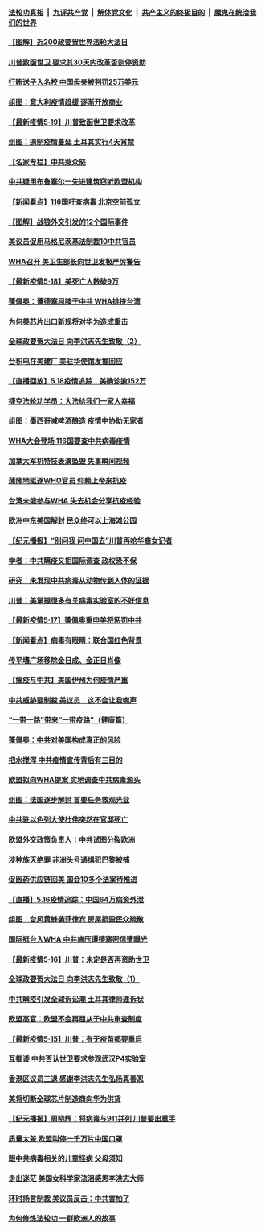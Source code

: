 ####  [法轮功真相](../../../../basic/blob/master/README.md?t=05192102) &nbsp;|&nbsp; [九评共产党](../../../../9ping.md/blob/master/README.md?t=05192102) &nbsp;|&nbsp; [解体党文化](../../../../jtdwh.md/blob/master/README.md?t=05192102)  &nbsp;|&nbsp; [共产主义的终极目的](../../../../gczydzjmd.md/blob/master/README.md?t=05192102) &nbsp;|&nbsp; [魔鬼在统治我们的世界](../../../../mgztzwmdsj.md/blob/master/README.md?t=05192102) 

#### [【图解】近200政要贺世界法轮大法日](../pages/nsc418/n12120174.md?t=05192102) 

#### [川普致函世卫 要求其30天内改革否则停资助](../pages/nsc418/n12120775.md?t=05192102) 

#### [行贿送子入名校 中国母亲被判罚25万美元](../pages/nsc418/n12120646.md?t=05192102) 

#### [组图：意大利疫情趋缓 逐渐开放商业](../pages/nsc418/n12120581.md?t=05192102) 

#### [【最新疫情5·19】川普致函世卫要求改革](../pages/nsc418/n12119608.md?t=05192102) 

#### [组图：遏制疫情蔓延 土耳其实行4天宵禁](../pages/nsc418/n12120220.md?t=05192102) 

#### [【名家专栏】中共惹众怒](../pages/nsc418/n12113628.md?t=05192102) 

#### [中共疑用布鲁塞尔一先进建筑窃听欧盟机构](../pages/nsc418/n12119534.md?t=05192102) 

#### [【新闻看点】116国吁查病毒 北京空前孤立](../pages/nsc418/n12119110.md?t=05192102) 

#### [【图解】战狼外交引发的12个国际事件](../pages/nsc418/n12119172.md?t=05192102) 

#### [美议员促用马格尼茨基法制裁10中共官员](../pages/nsc418/n12119139.md?t=05192102) 

#### [WHA召开 美卫生部长向世卫发极严厉警告](../pages/nsc418/n12119066.md?t=05192102) 

#### [【最新疫情5·18】美死亡人数破9万](../pages/nsc418/n12115367.md?t=05192102) 

#### [蓬佩奥：谭德塞屈膝于中共 WHA排挤台湾](../pages/nsc418/n12118907.md?t=05192102) 

#### [为何美芯片出口新规将对华为造成重击](../pages/nsc418/n12118862.md?t=05192102) 

#### [全球政要贺大法日 向李洪志先生致敬（2）](../pages/nsc418/n12116731.md?t=05192102) 

#### [台积电在美建厂 美驻华使馆发推回应](../pages/nsc418/n12118580.md?t=05192102) 

#### [【直播回放】5.18疫情追踪：美确诊逾152万](../pages/nsc418/n12118217.md?t=05192102) 

#### [捷克法轮功学员：大法给我们一家人幸福](../pages/nsc418/n12116224.md?t=05192102) 

#### [组图：墨西哥减啤酒酿造 疫情中协助无家者](../pages/nsc418/n12118048.md?t=05192102) 

#### [WHA大会登场 116国要查中共病毒疫情](../pages/nsc418/n12117992.md?t=05192102) 

#### [加拿大军机特技表演坠毁 失事瞬间视频](../pages/nsc418/n12117844.md?t=05192102) 

#### [蒲隆地驱逐WHO官员 仰赖上帝来抗疫](../pages/nsc418/n12117860.md?t=05192102) 

#### [台湾未能参与WHA 失去机会分享抗疫经验](../pages/nsc418/n12117491.md?t=05192102) 

#### [欧洲中东美国解封 民众终可以上海滩公园](../pages/nsc418/n12117261.md?t=05192102) 

#### [【纪元播报】“别问我 问中国去”川普再呛华裔女记者](../pages/nsc418/n12115768.md?t=05192102) 

#### [学者：中共瞒疫又拒国际调查 政权恐不保](../pages/nsc418/n12099710.md?t=05192102) 

#### [研究：未发现中共病毒从动物传到人体的证据](../pages/nsc418/n12116696.md?t=05192102) 

#### [川普：美掌握很多有关病毒实验室的不好信息](../pages/nsc418/n12116772.md?t=05192102) 

#### [【最新疫情5·17】蓬佩奥重申美将惩罚中共](../pages/nsc418/n12113370.md?t=05192102) 

#### [【新闻看点】病毒有眼睛：联合国红色背景](../pages/nsc418/n12115092.md?t=05192102) 

#### [传平壤广场移除金日成、金正日肖像](../pages/nsc418/n12116632.md?t=05192102) 

#### [【瘟疫与中共】美国伊州为何疫情严重](../pages/nsc418/n12116483.md?t=05192102) 

#### [中共威胁要制裁 美议员：这不会让我噤声](../pages/nsc418/n12116518.md?t=05192102) 

#### [“一带一路”带来“一带疫路”（健康篇）](../pages/nsc418/n12115921.md?t=05192102) 

#### [蓬佩奥：中共对美国构成真正的风险](../pages/nsc418/n12116357.md?t=05192102) 

#### [把水搅浑 中共疫情宣传背后有三目的](../pages/nsc418/n12115408.md?t=05192102) 

#### [欧盟拟向WHA提案 实地调查中共病毒源头](../pages/nsc418/n12115439.md?t=05192102) 

#### [组图：法国逐步解封 首要任务救观光业](../pages/nsc418/n12115731.md?t=05192102) 

#### [中共驻以色列大使杜伟突然在官邸死亡](../pages/nsc418/n12116013.md?t=05192102) 

#### [欧盟外交政策负责人：中共试图分裂欧洲](../pages/nsc418/n12115131.md?t=05192102) 

#### [涉种族灭绝罪 非洲头号通缉犯巴黎被捕](../pages/nsc418/n12115074.md?t=05192102) 

#### [促医药供应链回美 国会10多个法案待推进](../pages/nsc418/n12114692.md?t=05192102) 

#### [【直播】5.16疫情追踪：中国64万病资外泄](../pages/nsc418/n12114542.md?t=05192102) 

#### [组图：台风黄蜂袭菲律宾 房屋损毁民众疏散](../pages/nsc418/n12114122.md?t=05192102) 

#### [国际挺台入WHA 中共施压谭德塞密信遭曝光](../pages/nsc418/n12114278.md?t=05192102) 

#### [【最新疫情5·16】川普：未定是否再资助世卫](../pages/nsc418/n12113626.md?t=05192102) 

#### [全球政要贺大法日 向李洪志先生致敬（1）](../pages/nsc418/n12112803.md?t=05192102) 

#### [中共瞒疫引发全球诉讼潮 土耳其律师递诉状](../pages/nsc418/n12113248.md?t=05192102) 

#### [欧盟高官：欧盟不会再屈从于中共审查制度](../pages/nsc418/n12113182.md?t=05192102) 

#### [【最新疫情5·15】川普：有无疫苗都要重启](../pages/nsc418/n12106752.md?t=05192102) 

#### [互推诿 中共否认世卫要求参观武汉P4实验室](../pages/nsc418/n12112912.md?t=05192102) 

#### [香港区议员三退 感谢李洪志先生弘扬真善忍](../pages/nsc418/n12112787.md?t=05192102) 

#### [美将切断全球芯片制造商向华为供货](../pages/nsc418/n12112865.md?t=05192102) 

#### [【纪元播报】周晓辉：将病毒与911并列 川普要出重手](../pages/nsc418/n12110571.md?t=05192102) 

#### [质量太差 欧盟叫停一千万片中国口罩](../pages/nsc418/n12112723.md?t=05192102) 

#### [跟中共病毒相关的儿童怪病 父母须知](../pages/nsc418/n12112558.md?t=05192102) 

#### [走出迷茫 美国女科学家流泪感恩李洪志大师](../pages/nsc418/n12108238.md?t=05192102) 

#### [环时扬言制裁 美议员反击：中共害怕了](../pages/nsc418/n12112577.md?t=05192102) 

#### [为何修炼法轮功 一群欧洲人的故事](../pages/nsc418/n12093830.md?t=05192102) 

